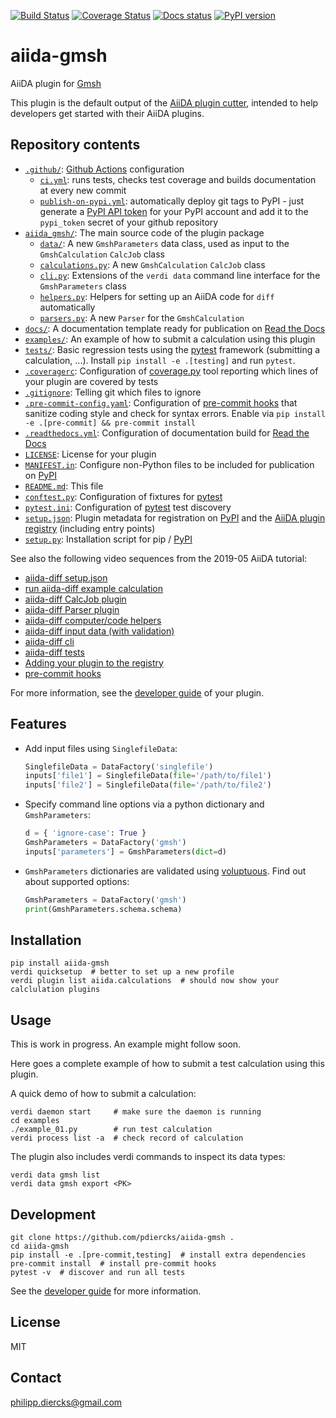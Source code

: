 [![Build Status](https://github.com/pdiercks/aiida-gmsh/workflows/ci/badge.svg?branch=master)](https://github.com/pdiercks/aiida-gmsh/actions)
[![Coverage Status](https://coveralls.io/repos/github/pdiercks/aiida-gmsh/badge.svg?branch=master)](https://coveralls.io/github/pdiercks/aiida-gmsh?branch=master)
[![Docs status](https://readthedocs.org/projects/aiida-gmsh/badge)](http://aiida-gmsh.readthedocs.io/)
[![PyPI version](https://badge.fury.io/py/aiida-gmsh.svg)](https://badge.fury.io/py/aiida-gmsh)

# aiida-gmsh

AiiDA plugin for [Gmsh](http://gmsh.info/)

This plugin is the default output of the
[AiiDA plugin cutter](https://github.com/aiidateam/aiida-plugin-cutter),
intended to help developers get started with their AiiDA plugins.

## Repository contents

* [`.github/`](.github/): [Github Actions](https://github.com/features/actions) configuration
  * [`ci.yml`](.github/workflows/ci.yml): runs tests, checks test coverage and builds documentation at every new commit
  * [`publish-on-pypi.yml`](.github/workflows/publish-on-pypi.yml): automatically deploy git tags to PyPI - just generate a [PyPI API token](https://pypi.org/help/#apitoken) for your PyPI account and add it to the `pypi_token` secret of your github repository
* [`aiida_gmsh/`](aiida_gmsh/): The main source code of the plugin package
  * [`data/`](aiida_gmsh/data/): A new `GmshParameters` data class, used as input to the `GmshCalculation` `CalcJob` class
  * [`calculations.py`](aiida_gmsh/calculations.py): A new `GmshCalculation` `CalcJob` class
  * [`cli.py`](aiida_gmsh/cli.py): Extensions of the `verdi data` command line interface for the `GmshParameters` class
  * [`helpers.py`](aiida_gmsh/helpers.py): Helpers for setting up an AiiDA code for `diff` automatically
  * [`parsers.py`](aiida_gmsh/parsers.py): A new `Parser` for the `GmshCalculation`
* [`docs/`](docs/): A documentation template ready for publication on [Read the Docs](http://aiida-diff.readthedocs.io/en/latest/)
* [`examples/`](examples/): An example of how to submit a calculation using this plugin
* [`tests/`](tests/): Basic regression tests using the [pytest](https://docs.pytest.org/en/latest/) framework (submitting a calculation, ...). Install `pip install -e .[testing]` and run `pytest`.
* [`.coveragerc`](.coveragerc): Configuration of [coverage.py](https://coverage.readthedocs.io/en/latest) tool reporting which lines of your plugin are covered by tests
* [`.gitignore`](.gitignore): Telling git which files to ignore
* [`.pre-commit-config.yaml`](.pre-commit-config.yaml): Configuration of [pre-commit hooks](https://pre-commit.com/) that sanitize coding style and check for syntax errors. Enable via `pip install -e .[pre-commit] && pre-commit install`
* [`.readthedocs.yml`](.readthedocs.yml): Configuration of documentation build for [Read the Docs](https://readthedocs.org/)
* [`LICENSE`](LICENSE): License for your plugin
* [`MANIFEST.in`](MANIFEST.in): Configure non-Python files to be included for publication on [PyPI](https://pypi.org/)
* [`README.md`](README.md): This file
* [`conftest.py`](conftest.py): Configuration of fixtures for [pytest](https://docs.pytest.org/en/latest/)
* [`pytest.ini`](pytest.ini): Configuration of [pytest](https://docs.pytest.org/en/latest/) test discovery
* [`setup.json`](setup.json): Plugin metadata for registration on [PyPI](https://pypi.org/) and the [AiiDA plugin registry](https://aiidateam.github.io/aiida-registry/) (including entry points)
* [`setup.py`](setup.py): Installation script for pip / [PyPI](https://pypi.org/)


See also the following video sequences from the 2019-05 AiiDA tutorial:

 * [aiida-diff setup.json](https://www.youtube.com/watch?v=2CxiuiA1uVs&t=240s)
 * [run aiida-diff example calculation](https://www.youtube.com/watch?v=2CxiuiA1uVs&t=403s)
 * [aiida-diff CalcJob plugin](https://www.youtube.com/watch?v=2CxiuiA1uVs&t=685s)
 * [aiida-diff Parser plugin](https://www.youtube.com/watch?v=2CxiuiA1uVs&t=936s)
 * [aiida-diff computer/code helpers](https://www.youtube.com/watch?v=2CxiuiA1uVs&t=1238s)
 * [aiida-diff input data (with validation)](https://www.youtube.com/watch?v=2CxiuiA1uVs&t=1353s)
 * [aiida-diff cli](https://www.youtube.com/watch?v=2CxiuiA1uVs&t=1621s)
 * [aiida-diff tests](https://www.youtube.com/watch?v=2CxiuiA1uVs&t=1931s)
 * [Adding your plugin to the registry](https://www.youtube.com/watch?v=760O2lDB-TM&t=112s)
 * [pre-commit hooks](https://www.youtube.com/watch?v=760O2lDB-TM&t=333s)

For more information, see the [developer guide](https://aiida-diff.readthedocs.io/en/latest/developer_guide) of your plugin.


## Features

 * Add input files using `SinglefileData`:
   ```python
   SinglefileData = DataFactory('singlefile')
   inputs['file1'] = SinglefileData(file='/path/to/file1')
   inputs['file2'] = SinglefileData(file='/path/to/file2')
   ```

 * Specify command line options via a python dictionary and `GmshParameters`:
   ```python
   d = { 'ignore-case': True }
   GmshParameters = DataFactory('gmsh')
   inputs['parameters'] = GmshParameters(dict=d)
   ```

 * `GmshParameters` dictionaries are validated using [voluptuous](https://github.com/alecthomas/voluptuous).
   Find out about supported options:
   ```python
   GmshParameters = DataFactory('gmsh')
   print(GmshParameters.schema.schema)
   ```

## Installation

```shell
pip install aiida-gmsh
verdi quicksetup  # better to set up a new profile
verdi plugin list aiida.calculations  # should now show your calclulation plugins
```


## Usage

This is work in progress. An example might follow soon.

Here goes a complete example of how to submit a test calculation using this plugin.

A quick demo of how to submit a calculation:
```shell
verdi daemon start     # make sure the daemon is running
cd examples
./example_01.py        # run test calculation
verdi process list -a  # check record of calculation
```

The plugin also includes verdi commands to inspect its data types:
```shell
verdi data gmsh list
verdi data gmsh export <PK>
```

## Development

```shell
git clone https://github.com/pdiercks/aiida-gmsh .
cd aiida-gmsh
pip install -e .[pre-commit,testing]  # install extra dependencies
pre-commit install  # install pre-commit hooks
pytest -v  # discover and run all tests
```

See the [developer guide](http://aiida-gmsh.readthedocs.io/en/latest/developer_guide/index.html) for more information.

## License

MIT
## Contact

philipp.diercks@gmail.com

